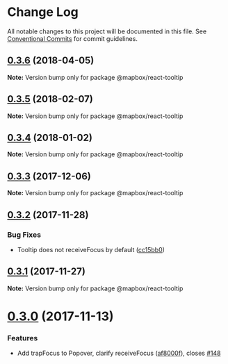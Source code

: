 # Change Log

All notable changes to this project will be documented in this file.
See [Conventional Commits](https://conventionalcommits.org) for commit guidelines.

<a name="0.3.6"></a>
## [0.3.6](https://github.com/mapbox/mapbox-react-components/compare/@mapbox/react-tooltip@0.3.5...@mapbox/react-tooltip@0.3.6) (2018-04-05)




**Note:** Version bump only for package @mapbox/react-tooltip

<a name="0.3.5"></a>
## [0.3.5](https://github.com/mapbox/mapbox-react-components/compare/@mapbox/react-tooltip@0.3.4...@mapbox/react-tooltip@0.3.5) (2018-02-07)




**Note:** Version bump only for package @mapbox/react-tooltip

<a name="0.3.4"></a>
## [0.3.4](https://github.com/mapbox/mapbox-react-components/compare/@mapbox/react-tooltip@0.3.3...@mapbox/react-tooltip@0.3.4) (2018-01-02)




**Note:** Version bump only for package @mapbox/react-tooltip

<a name="0.3.3"></a>
## [0.3.3](https://github.com/mapbox/mapbox-react-components/compare/@mapbox/react-tooltip@0.3.2...@mapbox/react-tooltip@0.3.3) (2017-12-06)




**Note:** Version bump only for package @mapbox/react-tooltip

<a name="0.3.2"></a>
## [0.3.2](https://github.com/mapbox/mapbox-react-components/compare/@mapbox/react-tooltip@0.3.1...@mapbox/react-tooltip@0.3.2) (2017-11-28)


### Bug Fixes

* Tooltip does not receiveFocus by default ([cc15bb0](https://github.com/mapbox/mapbox-react-components/commit/cc15bb0))




<a name="0.3.1"></a>
## [0.3.1](https://github.com/mapbox/mapbox-react-components/compare/@mapbox/react-tooltip@0.3.0...@mapbox/react-tooltip@0.3.1) (2017-11-27)




**Note:** Version bump only for package @mapbox/react-tooltip

<a name="0.3.0"></a>
# [0.3.0](https://github.com/mapbox/mapbox-react-components/compare/@mapbox/react-tooltip@0.2.0...@mapbox/react-tooltip@0.3.0) (2017-11-13)


### Features

* Add trapFocus to Popover, clarify receiveFocus ([af8000f](https://github.com/mapbox/mapbox-react-components/commit/af8000f)), closes [#148](https://github.com/mapbox/mapbox-react-components/issues/148)
